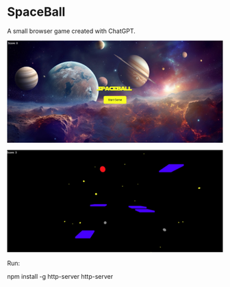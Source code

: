 # SpaceBall

A small browser game created with ChatGPT.

![SpaceBall Splashscreen](screenshot_1.jpg)

![SpaceBall](screenshot_2.jpg)

Run:

npm install -g http-server
http-server
